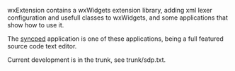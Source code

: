 wxExtension contains a wxWidgets extension library, adding xml lexer 
configuration and usefull classes to wxWidgets, 
and some applications that show how to use it.

The <a href="http://syncped.1.xpdev-hosted.com/">syncped</a> application is one of these applications, being a full featured source code text editor. 

Current development is in the trunk, see trunk/sdp.txt.
